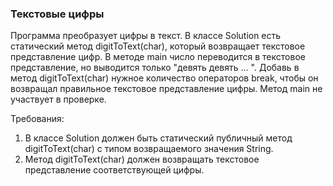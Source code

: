 
### Текстовые цифры

Программа преобразует цифры в текст. В классе Solution есть статический метод digitToText(char),
который возвращает текстовое представление цифр. В методе main число переводится в текстовое представление,
но выводится только &quot;девять девять ... &quot;. Добавь в метод digitToText(char) нужное количество операторов break,
чтобы он возвращал правильное текстовое представление цифры. Метод main не участвует в проверке.


Требования:
1.	В классе Solution должен быть статический публичный метод digitToText(char) с типом возвращаемого значения String.
2.	Метод digitToText(char) должен возвращать текстовое представление соответствующей цифры.


